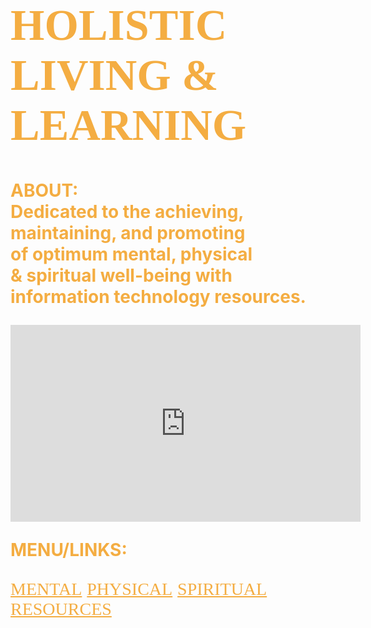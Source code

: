 <!DOCTYPE html>
<html lang="us-en">
	<head>
		<meta charset="UTF-8">
	</head>
	<body style="background-image:url(https://i.ytimg.com/vi/PYFiPerugzA/hqdefault.jpg);
		background-repeat:no-repeat;
		background-size:cover;
		background-position: center center;">
		<h1 style="font-family:serif;font-size:70px;color:#f4ad42;">
			HOLISTIC LIVING & LEARNING
                </h1>
		<p style="font-weight:bold;font-size:28px;color:#f4ad42;">
			ABOUT:<br>
	                Dedicated to the achieving,<br>
			maintaining, and promoting<br> 
			of optimum mental, physical<br>
			& spiritual well-being with<br> 
			information technology resources.
		</p>
		<iframe width="560" height="315" 
			src="https://www.youtube.com/embed/I2fsYFzQ3Sk" 
			frameborder="0" allowfullscreen>
		</iframe>
		<br>
		<p style="color:#f4ad42;font-size:28px;font-weight:bold;">
			MENU/LINKS:
		</p>
		<nav style="font-size:28px;">
			<a style="font-family:serif;color:#f4ad42;text-decoration:underline" 
			href="http://www.mooc-list.com/" target="_blank">MENTAL</a>
			<a style="font-family:serif;color:#f4ad42;text-decoration:underline" 									href="http://www.webmd.com/" target="_blank">PHYSICAL</a>
			<a style="font-family:serif;color:#f4ad42;text-decoration:underline" 									href="http://www.plotinus.com/" target="_blank">SPIRITUAL</a>
			<a style="font-family:serif;color:#f4ad42;text-decoration:underline" 									href="http://en.wikipedia.org/wiki/Main_Page"target="_blank">RESOURCES</a>
		</nav>
	</body>
</html>

